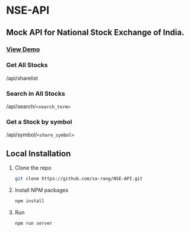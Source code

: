 # NSE-API

##  Mock API for National Stock Exchange of India.

###  <a href="https://nse-api.netlify.app/">View Demo</a>

### Get All Stocks
/api/sharelist

### Search in  All Stocks
/api/search/`<search_term>`

### Get a Stock by symbol
/api/symbol/`<share_symbol>`


## Local Installation

1. Clone the repo
   ```sh
   git clone https://github.com/sa-rang/NSE-API.git
   ```
2. Install NPM packages
   ```sh
   npm install
   ```
3. Run
   ```sh
   npm run server
   ```   

